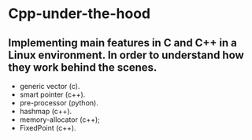 # Cpp-under-the-hood
## Implementing main features in C and C++ in a Linux environment. In order to understand how they work behind the scenes. 
- generic vector (c).
- smart pointer (c++).
- pre-processor (python).
- hashmap (c++).
- memory-allocator (c++);
- FixedPoint (c++).

